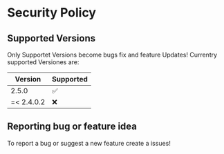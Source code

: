 # Security Policy

## Supported Versions

Only Supportet Versions become bugs fix and feature Updates!
Currentry supported Versiones are:

| Version | Supported          |
| ------- | ------------------ |
| 2.5.0   | :white_check_mark: |
| =< 2.4.0.2 | :x:                |

## Reporting bug or feature idea

To report a bug or suggest a new feature create a issues!
